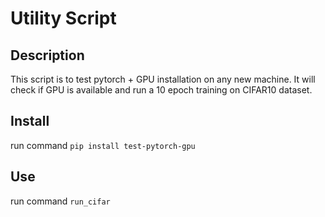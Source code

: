 # Utility Script
## Description
This script is to test pytorch + GPU installation on any new machine.
It will check if GPU is available and run a 10 epoch training on CIFAR10 dataset.
## Install
run command `pip install test-pytorch-gpu`
## Use
run command `run_cifar`
